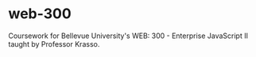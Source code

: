 # web-300
 Coursework for Bellevue University's WEB: 300 - Enterprise JavaScript II taught by Professor Krasso.
